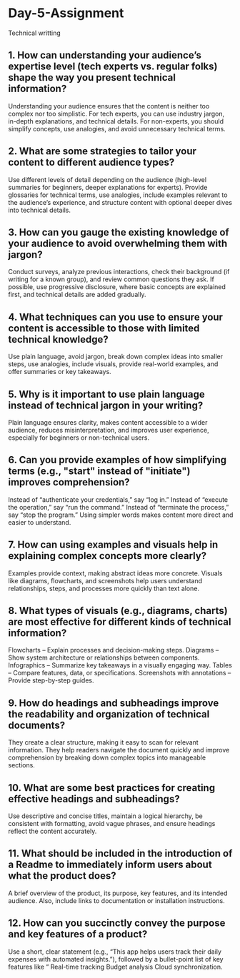 # Day-5-Assignment
Technical writting

## 1. How can understanding your audience’s expertise level (tech experts vs. regular folks) shape the way you present technical information?
Understanding your audience ensures that the content is neither too complex nor too simplistic. For tech experts, you can use industry jargon, in-depth explanations, and technical details. For non-experts, you should simplify concepts, use analogies, and avoid unnecessary technical terms.

## 2. What are some strategies to tailor your content to different audience types?
Use different levels of detail depending on the audience (high-level summaries for beginners, deeper explanations for experts). Provide glossaries for technical terms, use analogies, include examples relevant to the audience’s experience, and structure content with optional deeper dives into technical details.

## 3. How can you gauge the existing knowledge of your audience to avoid overwhelming them with jargon?
Conduct surveys, analyze previous interactions, check their background (if writing for a known group), and review common questions they ask. If possible, use progressive disclosure, where basic concepts are explained first, and technical details are added gradually.

## 4. What techniques can you use to ensure your content is accessible to those with limited technical knowledge?
Use plain language, avoid jargon, break down complex ideas into smaller steps, use analogies, include visuals, provide real-world examples, and offer summaries or key takeaways.

## 5. Why is it important to use plain language instead of technical jargon in your writing?
Plain language ensures clarity, makes content accessible to a wider audience, reduces misinterpretation, and improves user experience, especially for beginners or non-technical users.

## 6. Can you provide examples of how simplifying terms (e.g., "start" instead of "initiate") improves comprehension?
Instead of “authenticate your credentials,” say “log in.”
Instead of “execute the operation,” say “run the command.”
Instead of “terminate the process,” say “stop the program.”
Using simpler words makes content more direct and easier to understand.

## 7. How can using examples and visuals help in explaining complex concepts more clearly?
Examples provide context, making abstract ideas more concrete. Visuals like diagrams, flowcharts, and screenshots help users understand relationships, steps, and processes more quickly than text alone.

## 8. What types of visuals (e.g., diagrams, charts) are most effective for different kinds of technical information?
Flowcharts – Explain processes and decision-making steps.
Diagrams – Show system architecture or relationships between components.
Infographics – Summarize key takeaways in a visually engaging way.
Tables – Compare features, data, or specifications.
Screenshots with annotations – Provide step-by-step guides.

## 9. How do headings and subheadings improve the readability and organization of technical documents?
They create a clear structure, making it easy to scan for relevant information. They help readers navigate the document quickly and improve comprehension by breaking down complex topics into manageable sections.

## 10. What are some best practices for creating effective headings and subheadings?
Use descriptive and concise titles, maintain a logical hierarchy, be consistent with formatting, avoid vague phrases, and ensure headings reflect the content accurately.

## 11. What should be included in the introduction of a Readme to immediately inform users about what the product does?
A brief overview of the product, its purpose, key features, and its intended audience. Also, include links to documentation or installation instructions.

## 12. How can you succinctly convey the purpose and key features of a product?
Use a short, clear statement (e.g., “This app helps users track their daily expenses with automated insights.”), followed by a bullet-point list of key features like “
Real-time tracking
Budget analysis
Cloud synchronization.
